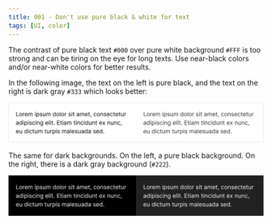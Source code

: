 ```yaml
---
title: 001 - Don't use pure black & white for text
tags: [UI, color]
---
```


The contrast of pure black text `#000` over pure white background `#FFF` is too
strong and can be tiring on the eye for long texts. Use near-black colors and/or
near-white colors for better results.

<!-- more -->

In the following image, the text on the left is pure black, and the text on the
right is dark gray `#333` which looks better:

![Light background](/img/001-bg-light.png)

The same for dark backgrounds. On the left, a pure black background. On the
right, there is a dark gray background (`#222`).

![Example with dark background](/img/001-bg-dark.png)
